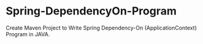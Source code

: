 # Spring-DependencyOn-Program
Create Maven Project to Write Spring Dependency-On (ApplicationContext) Program in JAVA.
